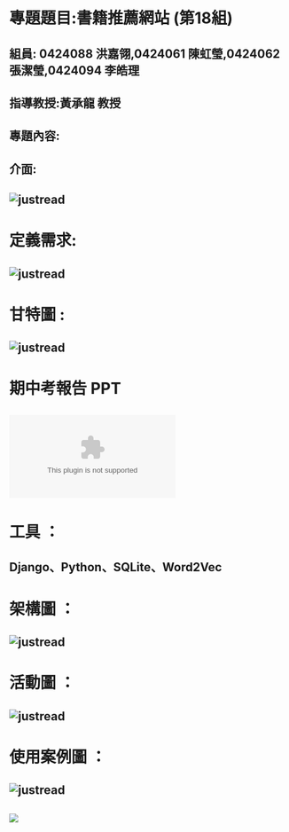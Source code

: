 # 專題題目:書籍推薦網站 (第18組) 
## 組員: 0424088 洪嘉翎,0424061 陳虹瑩,0424062 張潔瑩,0424094 李皓理
## 指導教授:黃承龍 教授
## 專題內容:
## 介面:

## ![](justread.jpg "justread")

# 定義需求:

## ![](justread2.jpg "justread")

# 甘特圖 :

## ![](justread3.jpg "justread")

# 期中考報告 PPT

## ![](系統分析與設計報告.pptx "justread")

# 工具 ：

## Django、Python、SQLite、Word2Vec

# 架構圖 ：

## ![](架構圖.png "justread")

# 活動圖 ：

## ![](活動圖.png "justread")

# 使用案例圖 ：

## ![](使用案例圖1.png "justread")

## ![](使用案例圖2.png"justread")
